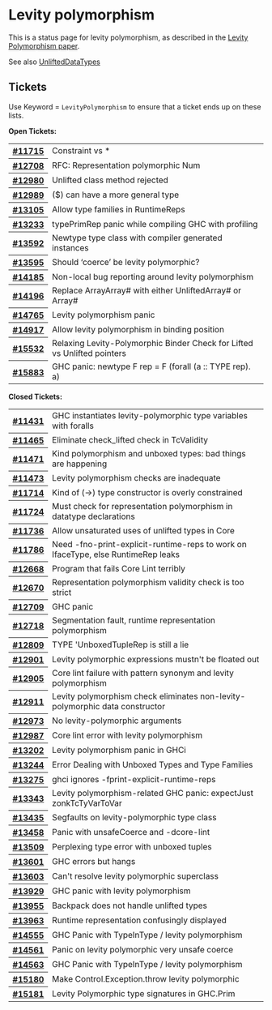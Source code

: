 # Levity polymorphism


This is a status page for levity polymorphism, as described in the [Levity Polymorphism paper](https://www.microsoft.com/en-us/research/publication/levity-polymorphism/).


See also [UnliftedDataTypes](unlifted-data-types)

## Tickets



Use Keyword = `LevityPolymorphism` to ensure that a ticket ends up on these lists.



**Open Tickets:**

<table><tr><th><a href="https://gitlab.haskell.org/ghc/ghc/issues/11715">#11715</a></th>
<td>Constraint vs *</td></tr>
<tr><th><a href="https://gitlab.haskell.org/ghc/ghc/issues/12708">#12708</a></th>
<td>RFC: Representation polymorphic Num</td></tr>
<tr><th><a href="https://gitlab.haskell.org/ghc/ghc/issues/12980">#12980</a></th>
<td>Unlifted class method rejected</td></tr>
<tr><th><a href="https://gitlab.haskell.org/ghc/ghc/issues/12989">#12989</a></th>
<td>($) can have a more general type</td></tr>
<tr><th><a href="https://gitlab.haskell.org/ghc/ghc/issues/13105">#13105</a></th>
<td>Allow type families in RuntimeReps</td></tr>
<tr><th><a href="https://gitlab.haskell.org/ghc/ghc/issues/13233">#13233</a></th>
<td>typePrimRep panic while compiling GHC with profiling</td></tr>
<tr><th><a href="https://gitlab.haskell.org/ghc/ghc/issues/13592">#13592</a></th>
<td>Newtype type class with compiler generated instances</td></tr>
<tr><th><a href="https://gitlab.haskell.org/ghc/ghc/issues/13595">#13595</a></th>
<td>Should ‘coerce’ be levity polymorphic?</td></tr>
<tr><th><a href="https://gitlab.haskell.org/ghc/ghc/issues/14185">#14185</a></th>
<td>Non-local bug reporting around levity polymorphism</td></tr>
<tr><th><a href="https://gitlab.haskell.org/ghc/ghc/issues/14196">#14196</a></th>
<td>Replace ArrayArray# with either UnliftedArray# or Array#</td></tr>
<tr><th><a href="https://gitlab.haskell.org/ghc/ghc/issues/14765">#14765</a></th>
<td>Levity polymorphism panic</td></tr>
<tr><th><a href="https://gitlab.haskell.org/ghc/ghc/issues/14917">#14917</a></th>
<td>Allow levity polymorphism in binding position</td></tr>
<tr><th><a href="https://gitlab.haskell.org/ghc/ghc/issues/15532">#15532</a></th>
<td>Relaxing Levity-Polymorphic Binder Check for Lifted vs Unlifted pointers</td></tr>
<tr><th><a href="https://gitlab.haskell.org/ghc/ghc/issues/15883">#15883</a></th>
<td>GHC panic: newtype F rep = F (forall (a :: TYPE rep). a)</td></tr></table>




**Closed Tickets:**

<table><tr><th><a href="https://gitlab.haskell.org/ghc/ghc/issues/11431">#11431</a></th>
<td>GHC instantiates levity-polymorphic type variables with foralls</td></tr>
<tr><th><a href="https://gitlab.haskell.org/ghc/ghc/issues/11465">#11465</a></th>
<td>Eliminate check_lifted check in TcValidity</td></tr>
<tr><th><a href="https://gitlab.haskell.org/ghc/ghc/issues/11471">#11471</a></th>
<td>Kind polymorphism and unboxed types: bad things are happening</td></tr>
<tr><th><a href="https://gitlab.haskell.org/ghc/ghc/issues/11473">#11473</a></th>
<td>Levity polymorphism checks are inadequate</td></tr>
<tr><th><a href="https://gitlab.haskell.org/ghc/ghc/issues/11714">#11714</a></th>
<td>Kind of (-&gt;) type constructor is overly constrained</td></tr>
<tr><th><a href="https://gitlab.haskell.org/ghc/ghc/issues/11724">#11724</a></th>
<td>Must check for representation polymorphism in datatype declarations</td></tr>
<tr><th><a href="https://gitlab.haskell.org/ghc/ghc/issues/11736">#11736</a></th>
<td>Allow unsaturated uses of unlifted types in Core</td></tr>
<tr><th><a href="https://gitlab.haskell.org/ghc/ghc/issues/11786">#11786</a></th>
<td>Need -fno-print-explicit-runtime-reps to work on IfaceType, else RuntimeRep leaks</td></tr>
<tr><th><a href="https://gitlab.haskell.org/ghc/ghc/issues/12668">#12668</a></th>
<td>Program that fails Core Lint terribly</td></tr>
<tr><th><a href="https://gitlab.haskell.org/ghc/ghc/issues/12670">#12670</a></th>
<td>Representation polymorphism validity check is too strict</td></tr>
<tr><th><a href="https://gitlab.haskell.org/ghc/ghc/issues/12709">#12709</a></th>
<td>GHC panic</td></tr>
<tr><th><a href="https://gitlab.haskell.org/ghc/ghc/issues/12718">#12718</a></th>
<td>Segmentation fault, runtime representation polymorphism</td></tr>
<tr><th><a href="https://gitlab.haskell.org/ghc/ghc/issues/12809">#12809</a></th>
<td>TYPE &apos;UnboxedTupleRep is still a lie</td></tr>
<tr><th><a href="https://gitlab.haskell.org/ghc/ghc/issues/12901">#12901</a></th>
<td>Levity polymorphic expressions mustn&apos;t be floated out</td></tr>
<tr><th><a href="https://gitlab.haskell.org/ghc/ghc/issues/12905">#12905</a></th>
<td>Core lint failure with pattern synonym and levity polymorphism</td></tr>
<tr><th><a href="https://gitlab.haskell.org/ghc/ghc/issues/12911">#12911</a></th>
<td>Levity polymorphism check eliminates non-levity-polymorphic data constructor</td></tr>
<tr><th><a href="https://gitlab.haskell.org/ghc/ghc/issues/12973">#12973</a></th>
<td>No levity-polymorphic arguments</td></tr>
<tr><th><a href="https://gitlab.haskell.org/ghc/ghc/issues/12987">#12987</a></th>
<td>Core lint error with levity polymorphism</td></tr>
<tr><th><a href="https://gitlab.haskell.org/ghc/ghc/issues/13202">#13202</a></th>
<td>Levity polymorphism panic in GHCi</td></tr>
<tr><th><a href="https://gitlab.haskell.org/ghc/ghc/issues/13244">#13244</a></th>
<td>Error Dealing with Unboxed Types and Type Families</td></tr>
<tr><th><a href="https://gitlab.haskell.org/ghc/ghc/issues/13275">#13275</a></th>
<td>ghci ignores -fprint-explicit-runtime-reps</td></tr>
<tr><th><a href="https://gitlab.haskell.org/ghc/ghc/issues/13343">#13343</a></th>
<td>Levity polymorphism-related GHC panic: expectJust zonkTcTyVarToVar</td></tr>
<tr><th><a href="https://gitlab.haskell.org/ghc/ghc/issues/13435">#13435</a></th>
<td>Segfaults on levity-polymorphic type class</td></tr>
<tr><th><a href="https://gitlab.haskell.org/ghc/ghc/issues/13458">#13458</a></th>
<td>Panic with unsafeCoerce and -dcore-lint</td></tr>
<tr><th><a href="https://gitlab.haskell.org/ghc/ghc/issues/13509">#13509</a></th>
<td>Perplexing type error with unboxed tuples</td></tr>
<tr><th><a href="https://gitlab.haskell.org/ghc/ghc/issues/13601">#13601</a></th>
<td>GHC errors but hangs</td></tr>
<tr><th><a href="https://gitlab.haskell.org/ghc/ghc/issues/13603">#13603</a></th>
<td>Can&apos;t resolve levity polymorphic superclass</td></tr>
<tr><th><a href="https://gitlab.haskell.org/ghc/ghc/issues/13929">#13929</a></th>
<td>GHC panic with levity polymorphism</td></tr>
<tr><th><a href="https://gitlab.haskell.org/ghc/ghc/issues/13955">#13955</a></th>
<td>Backpack does not handle unlifted types</td></tr>
<tr><th><a href="https://gitlab.haskell.org/ghc/ghc/issues/13963">#13963</a></th>
<td>Runtime representation confusingly displayed</td></tr>
<tr><th><a href="https://gitlab.haskell.org/ghc/ghc/issues/14555">#14555</a></th>
<td>GHC Panic with TypeInType / levity polymorphism</td></tr>
<tr><th><a href="https://gitlab.haskell.org/ghc/ghc/issues/14561">#14561</a></th>
<td>Panic on levity polymorphic very unsafe coerce</td></tr>
<tr><th><a href="https://gitlab.haskell.org/ghc/ghc/issues/14563">#14563</a></th>
<td>GHC Panic with TypeInType / levity polymorphism</td></tr>
<tr><th><a href="https://gitlab.haskell.org/ghc/ghc/issues/15180">#15180</a></th>
<td>Make Control.Exception.throw levity polymorphic</td></tr>
<tr><th><a href="https://gitlab.haskell.org/ghc/ghc/issues/15181">#15181</a></th>
<td>Levity Polymorphic type signatures in GHC.Prim</td></tr></table>



